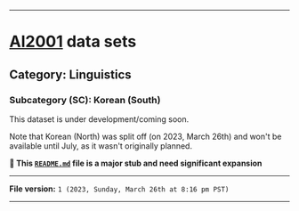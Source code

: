 
***

# [AI2001](https://github.com/seanpm2001/AI2001/) data sets

## Category: Linguistics

### Subcategory (SC): Korean (South)

This dataset is under development/coming soon.

Note that Korean (North) was split off (on 2023, March 26th) and won't be available until July, as it wasn't originally planned.

**🌱️ This [`README.md`](/README.md) file is a major stub and need significant expansion**

***

**File version:** `1 (2023, Sunday, March 26th at 8:16 pm PST)`

***
